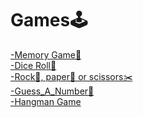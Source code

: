 # Games🕹️

[-Memory Game🧠](https://github.com/LyudmilLilov/Games/tree/main/Memory_Game)<br>
[-Dice Roll🎲](https://github.com/LyudmilLilov/Games/tree/main/Dice%20Roll)<br>
[-Rock🗿, paper📜 or scissors✂️](https://github.com/LyudmilLilov/Games/tree/main/Rock_Paper_Scissors)<br>
[-Guess_A_Number🔮](https://github.com/LyudmilLilov/Games/tree/main/Guess_A_Number)<br>
[-Hangman Game](https://github.com/LyudmilLilov/Games/tree/main/Hangman%20Game)
